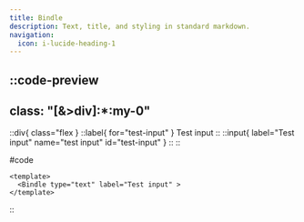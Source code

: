 ```yaml
---
title: Bindle
description: Text, title, and styling in standard markdown.
navigation:
  icon: i-lucide-heading-1
---
```


::code-preview
---
class: "[&>div]:*:my-0"
---
::div{ class="flex }
  ::label{ for="test-input" }
    Test input
  ::
  ::input{ label="Test input" name="test input" id="test-input" }
  ::
::

#code
```vue
<template>
  <Bindle type="text" label="Test input" >
</template>
```
::